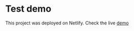 # Test demo

This project was deployed on Netlify. Check the live [demo](https://inspiring-babbage-68ef0a.netlify.app/)
